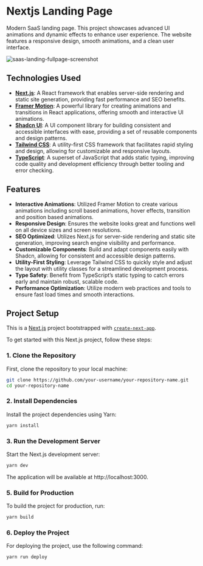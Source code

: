 # Nextjs Landing Page
Modern SaaS landing page. This project showcases advanced UI animations and dynamic effects to enhance user experience. The website features a responsive design, smooth animations, and a clean user interface.

![saas-landing-fullpage-screenshot](https://github.com/user-attachments/assets/26cf6203-3298-4129-afbc-6375de9e5d30)

## Technologies Used

- **[Next.js](https://nextjs.org/)**: A React framework that enables server-side rendering and static site generation, providing fast performance and SEO benefits.
- **[Framer Motion](https://www.framer.com/)**: A powerful library for creating animations and transitions in React applications, offering smooth and interactive UI animations.
- **[Shadcn UI](https://shadcn.dev/)**: A UI component library for building consistent and accessible interfaces with ease, providing a set of reusable components and design patterns.
- **[Tailwind CSS](https://tailwindcss.com/)**: A utility-first CSS framework that facilitates rapid styling and design, allowing for customizable and responsive layouts.
- **[TypeScript](https://www.typescriptlang.org/)**: A superset of JavaScript that adds static typing, improving code quality and development efficiency through better tooling and error checking.

## Features

- **Interactive Animations**: Utilized Framer Motion to create various animations including scroll based animations, hover effects, transition and position based animations.
- **Responsive Design**: Ensures the website looks great and functions well on all device sizes and screen resolutions.
- **SEO Optimized**: Utilizes Next.js for server-side rendering and static site generation, improving search engine visibility and performance.
- **Customizable Components**: Build and adapt components easily with Shadcn, allowing for consistent and accessible design patterns.
- **Utility-First Styling**: Leverage Tailwind CSS to quickly style and adjust the layout with utility classes for a streamlined development process.
- **Type Safety**: Benefit from TypeScript’s static typing to catch errors early and maintain robust, scalable code.
- **Performance Optimization**: Utilize modern web practices and tools to ensure fast load times and smooth interactions.

## Project Setup

This is a [Next.js](https://nextjs.org/) project bootstrapped with [`create-next-app`](https://github.com/vercel/next.js/tree/canary/packages/create-next-app).

To get started with this Next.js project, follow these steps:

### 1. Clone the Repository

First, clone the repository to your local machine:

```bash
git clone https://github.com/your-username/your-repository-name.git
cd your-repository-name
```

### 2. Install Dependencies

Install the project dependencies using Yarn:

```bash
yarn install
```

### 3. Run the Development Server

Start the Next.js development server:

```bash
yarn dev
```

The application will be available at http://localhost:3000.

### 5. Build for Production

To build the project for production, run:

```bash
yarn build
```

### 6. Deploy the Project

For deploying the project, use the following command:

```bash
yarn run deploy
```
